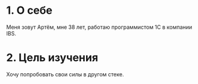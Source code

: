 # 1. О себе
Меня зовут Артём, мне 38 лет, 
работаю программистом 1С в компании IBS.

# 2. Цель изучения
Хочу попробовать свои силы в другом стеке. 
